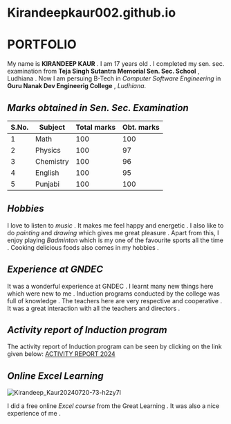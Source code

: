 # Kirandeepkaur002.github.io
# PORTFOLIO


My name is **KIRANDEEP KAUR** . I am 17 years old . I completed my sen. sec. examination from **Teja Singh Sutantra Memorial Sen. Sec. School** , Ludhiana . Now I am persuing B-Tech in _Computer Software Engineering_ in **Guru Nanak Dev Engineerig College** , *Ludhiana*.


## _Marks obtained in Sen. Sec. Examination_

S.No. | Subject | Total marks | Obt. marks
---|---|---|---
1 | Math | 100 | 100
2 | Physics | 100 | 97
3 | Chemistry | 100 | 96
4 | English | 100 | 95
5 | Punjabi | 100 | 100


## _Hobbies_

I love to listen to *music* . It makes me feel happy and energetic . I also like to do *painting* and *drawing* which gives me great pleasure . Apart from this, I enjoy playing *Badminton* which is my one of the favourite sports all the time . Cooking delicious foods also comes in my hobbies .

## _Experience at GNDEC_

It was a wonderful experience at GNDEC . I learnt many new things here which were new to me . Induction programs conducted by the college was full of knowledge . The teachers here are very respective and cooperative . It was a great interaction with all the teachers and directors .


## _Activity report of Induction program_


The activity report of Induction program can be seen by clicking on the link given below:
[ACTIVITY REPORT 2024](https://kirandeepkaur002.github.io/Kirandeepkaur004.github.io/)



## _Online Excel Learning_

![Kirandeep_Kaur20240720-73-h2zy7l](https://github.com/user-attachments/assets/aca62732-a65a-4c3f-aa1c-441995fcee3b)

I did a free online _Excel course_ from the Great Learning . It was also a nice experience of me .

